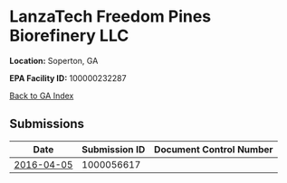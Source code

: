 # LanzaTech Freedom Pines Biorefinery LLC

**Location:** Soperton, GA

**EPA Facility ID:** 100000232287

[Back to GA Index](../../index.md)

## Submissions

| Date | Submission ID | Document Control Number |
|------|--------------|-------------------------|
| [2016-04-05](submissions/1000056617.md) | 1000056617 |  |
